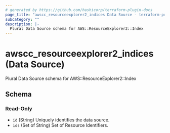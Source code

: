 ```yaml
---
# generated by https://github.com/hashicorp/terraform-plugin-docs
page_title: "awscc_resourceexplorer2_indices Data Source - terraform-provider-awscc"
subcategory: ""
description: |-
  Plural Data Source schema for AWS::ResourceExplorer2::Index
---
```


# awscc_resourceexplorer2_indices (Data Source)

Plural Data Source schema for AWS::ResourceExplorer2::Index



<!-- schema generated by tfplugindocs -->
## Schema

### Read-Only

- `id` (String) Uniquely identifies the data source.
- `ids` (Set of String) Set of Resource Identifiers.
